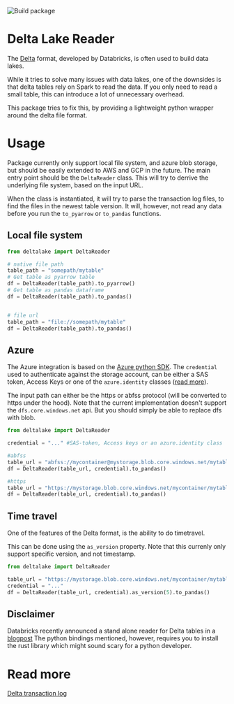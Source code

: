 ![Build package](https://github.com/jeppe742/DeltaLakeReader/workflows/Build%20python%20package/badge.svg)
# Delta Lake Reader
The [Delta](https://github.com/delta-io/delta) format, developed by Databricks, is often used to build data lakes.

While it tries to solve many issues with data lakes, one of the downsides is that delta tables rely on Spark to read the data. If you only need to read a small table, this can introduce a lot of unnecessary overhead.

This package tries to fix this, by providing a lightweight python wrapper around the delta file format.



# Usage
Package currently only support local file system, and azure blob storage, but should be easily extended to AWS and GCP in the future.
The main entry point should be the `DeltaReader` class. This will try to derrive the underlying file system, based on the input URL.

When the class is instantiated, it will try to parse the transaction log files, to find the files in the newest table version. It will, however, not read any data before you run the `to_pyarrow` or `to_pandas` functions.
## Local file system

```python
from deltalake import DeltaReader

# native file path
table_path = "somepath/mytable"
# Get table as pyarrow table
df = DeltaReader(table_path).to_pyarrow()
# Get table as pandas dataframe
df = DeltaReader(table_path).to_pandas()


# file url
table_path = "file://somepath/mytable"
df = DeltaReader(table_path).to_pandas()
```
## Azure
The Azure integration is based on the [Azure python SDK](https://docs.microsoft.com/en-us/azure/developer/python/azure-sdk-overview). The `credential` used to authenticate against the storage account, can be either a SAS token, Access Keys or one of the `azure.identity` classes ([read more](https://docs.microsoft.com/en-us/python/api/azure-identity/azure.identity?view=azure-python)).

The input path can either be the https or abfss protocol (will be converted to https under the hood). Note that the current implementation doesn't support the `dfs.core.windows.net` api. But you should simply be able to replace dfs with blob.
```python
from deltalake import DeltaReader

credential = "..." #SAS-token, Access keys or an azure.identity class

#abfss
table_url = "abfss://mycontainer@mystorage.blob.core.windows.net/mytable"
df = DeltaReader(table_url, credential).to_pandas()

#https
table_url = "https://mystorage.blob.core.windows.net/mycontainer/mytable"
df = DeltaReader(table_url, credential).to_pandas()
```

## Time travel
One of the features of the Delta format, is the ability to do timetravel.

This can be done using the `as_version` property. Note that this currenly only support specific version, and not timestamp.
```python
from deltalake import DeltaReader

table_url = "https://mystorage.blob.core.windows.net/mycontainer/mytable"
credential = "..."
df = DeltaReader(table_url, credential).as_version(5).to_pandas()
```


## Disclaimer
Databricks recently announced a stand alone reader for Delta tables in a [blogpost](https://databricks.com/blog/2020/12/22/natively-query-your-delta-lake-with-scala-java-and-python.html)
The python bindings mentioned, however, requires you to install the rust library which might sound scary for a python developer.

# Read more
[Delta transaction log](https://databricks.com/blog/2019/08/21/diving-into-delta-lake-unpacking-the-transaction-log.html)
